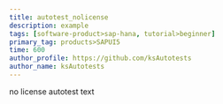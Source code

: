 ```yaml
---
title: autotest_nolicense
description: example
tags: [software-product>sap-hana, tutorial>beginner]
primary_tag: products>SAPUI5
time: 600
author_profile: https://github.com/ksAutotests
author_name: ksAutotests
---
```

no license autotest text